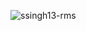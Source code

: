 <p><img align="center" src="https://github-readme-streak-stats.herokuapp.com/?user=ssingh13-rms&" alt="ssingh13-rms" /></p>

